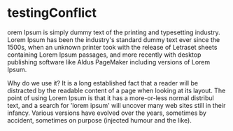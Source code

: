 # testingConflict


orem Ipsum is simply dummy text of the printing and typesetting industry. Lorem Ipsum has been the industry's standard dummy text ever since the 1500s, when an unknown printer took  with the release of Letraset sheets containing Lorem Ipsum passages, and more recently with desktop publishing software like Aldus PageMaker including versions of Lorem Ipsum.

Why do we use it?
It is a long established fact that a reader will be distracted by the readable content of a page when looking at its layout. The point of using Lorem Ipsum is that it has a more-or-less normal distribul text, and a search for 'lorem ipsum' will uncover many web sites still in their infancy. Various versions have evolved over the years, sometimes by accident, sometimes on purpose (injected humour and the like).

